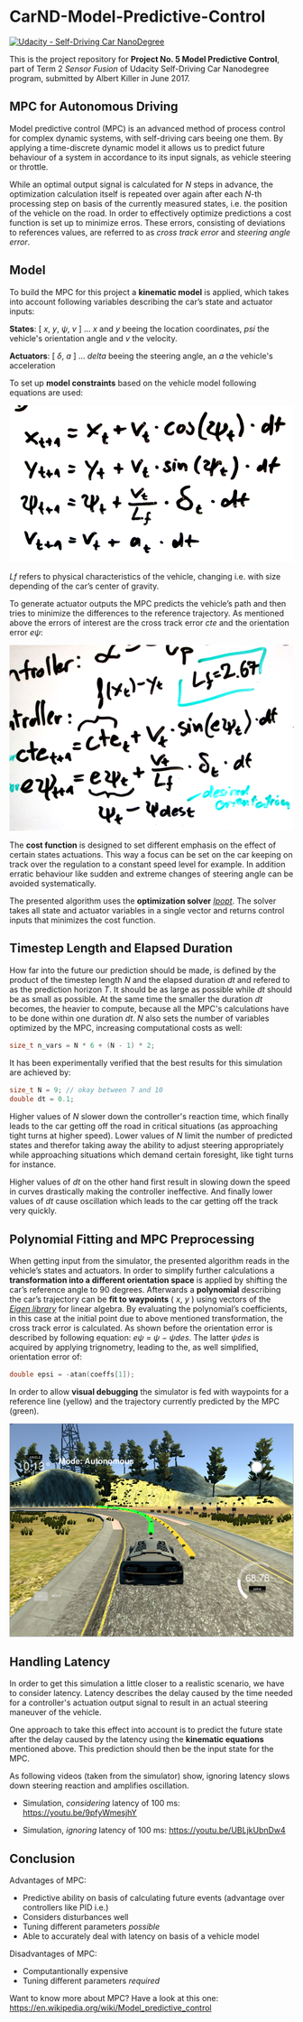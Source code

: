 # CarND-Model-Predictive-Control
[![Udacity - Self-Driving Car NanoDegree](https://s3.amazonaws.com/udacity-sdc/github/shield-carnd.svg)](http://www.udacity.com/drive)

This is the project repository for **Project No. 5 Model Predictive Control**, part of Term 2 _Sensor Fusion_ of Udacity Self-Driving Car Nanodegree program, submitted by Albert Killer in June 2017. 


## MPC for Autonomous Driving

Model predictive control (MPC) is an advanced method of process control for complex dynamic systems, with self-driving cars beeing one them. By applying a time-discrete dynamic model it allows us to predict future behaviour of a system in accordance to its input signals, as vehicle steering or throttle. 

While an optimal output signal is calculated for *N* steps in advance, the optimization calculation itself is repeated over again after each *N*-th processing step on basis of the currently measured states, i.e. the position of the vehicle on the road. In order to effectively optimize predictions a cost function is set up to minimize erros. These errors, consisting of deviations to references values, are referred to as *cross track error* and *steering angle error*. 


## Model

To build the MPC for this project a **kinematic model** is applied, which takes into account following variables describing the car’s state and actuator inputs: 

**States**: [ *x*, *y*, *ψ*, *v* ] ... *x* and *y* beeing the location coordinates, *psi* the vehicle's orientation angle and *v* the velocity. 

**Actuators**: [ *δ*, *a* ] ... *delta* beeing the steering angle, an *a* the vehicle's acceleration

To set up **model constraints** based on the vehicle model following equations are used: 

![Model constraints](eq-1.png?raw=true "Model constraints")

*Lf* refers to physical characteristics of the vehicle, changing i.e. with size depending of the car’s center of gravity. 

To generate actuator outputs the MPC predicts the vehicle’s path and then tries to minimize the differences to the reference trajectory. As mentioned above the errors of interest are the cross track error *cte* and the orientation error *eψ*: 

![Errors](eq-2.png?raw=true "Errors")

The **cost function** is designed to set different emphasis on the effect of certain states actuations. This  way a focus can be set on the car keeping on track over the regulation to a constant speed level for example. In addition erratic behaviour like sudden and extreme changes of steering angle can be avoided systematically.

The presented algorithm uses the **optimization solver** *[Ipopt](https://projects.coin-or.org/Ipopt)*. The solver takes all state and actuator variables in a single vector and returns control inputs that minimizes the cost function. 


## Timestep Length and Elapsed Duration 

How far into the future our prediction should be made, is defined by the product of the timestep length *N* and the elapsed duration *dt* and refered to as the prediction horizon *T*. It should be as large as possible while *dt* should be as small as possible.  At the same time the smaller the duration *dt* becomes, the heavier to compute, because all the MPC's calculations have to be done within one duration *dt*. *N* also sets the number of variables optimized by the MPC, increasing computational costs as well:

```c++
size_t n_vars = N * 6 + (N - 1) * 2;
```

It has been experimentally verified that the best results for this simulation are achieved by:

```c++
size_t N = 9; // okay between 7 and 10 
double dt = 0.1;
```

Higher values of *N* slower down the controller's reaction time, which finally leads to the car getting off the road in critical situations (as approaching tight turns at higher speed). Lower values of *N* limit the number of predicted states and therefor taking away the ability to adjust steering appropriately while approaching situations which demand certain foresight, like tight turns for instance. 

Higher values of *dt* on the other hand first result in slowing down the speed in curves drastically making the controller ineffective. And finally lower values of *dt* cause oscillation which leads to the car getting off the track very quickly.



## Polynomial Fitting and MPC Preprocessing

When getting input from the simulator, the presented algorithm reads in the vehicle’s states and actuators. In order to simplify further calculations a **transformation into a different orientation space** is applied by shifting the car’s reference angle to 90 degrees. Afterwards a **polynomial** describing the car’s trajectory can be **fit to waypoints** ( *x*, *y* ) using vectors of the *[Eigen library](http://eigen.tuxfamily.org/index.php?title=Main_Page)* for linear algebra. By evaluating the polynomial’s coefficients, in this case at the initial point due to above mentioned transformation, the cross track error is calculated. As shown before the orientation error is described by following equation: *eψ* = *ψ* − *ψdes*. The latter *ψdes* is acquired by applying trignometry, leading to the, as well simplified, orientation error of: 

```c++
double epsi = -atan(coeffs[1]);
```


In order to allow **visual debugging** the simulator is fed with waypoints for a reference line (yellow) and the trajectory currently predicted by the MPC (green).



![Screenshot of simulation result](Screenshot%20from%202017-06-19%2021-37-11.png?raw=true "Screenshot of simulation result")


## Handling Latency

In order to get this simulation a little closer to a realistic scenario, we have to consider latency. Latency describes the delay caused by the time needed for a controller's actuation output signal to result in an actual steering maneuver of the vehicle.

One approach to take this effect into account is to predict the future state after the delay caused by the latency using the **kinematic equations** mentioned above. This prediction should then be the input state for the MPC. 

As following videos (taken from the simulator) show, ignoring latency slows down steering reaction and amplifies oscillation.  

* Simulation, *considering* latency of 100 ms: https://youtu.be/9pfyWmesjhY

* Simulation, *ignoring* latency of 100 ms: https://youtu.be/UBLjkUbnDw4


## Conclusion

Advantages of MPC:
* Predictive ability on basis of calculating future events (advantage over controllers like PID i.e.)
* Considers disturbances well
* Tuning different parameters *possible*
* Able to accurately deal with latency on basis of a vehicle model

Disadvantages of MPC:
* Computantionally expensive
* Tuning different parameters *required*


Want to know more about MPC? Have a look at this one: https://en.wikipedia.org/wiki/Model_predictive_control
